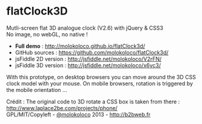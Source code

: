 flatClock3D
===========

Mutli-screen flat 3D analogue clock (V2.6) with jQuery & CSS3  
No image, no webGL, no native !  

- **Full demo** : http://molokoloco.github.io/flatClock3d/
- GitHub sources : https://github.com/molokoloco/flatClock3d/
- jsFiddle 2D version :  http://jsfiddle.net/molokoloco/V2rFN/
- jsFiddle 3D version :  http://jsfiddle.net/molokoloco/x6yc3/
 
With this prototype,  on desktop browsers you can move around  the 3D CSS clock model with your mouse. On mobile browsers, rotation is triggered by the mobile orientation …
 
Crédit : The original code to 3D rotate a CSS box is taken from there : http://www.laplace2be.com/projects/phone/   
GPL/MIT/Copyleft - [@molokoloco](https://twitter.com/#!/molokoloco/) 2013 - <http://b2bweb.fr>